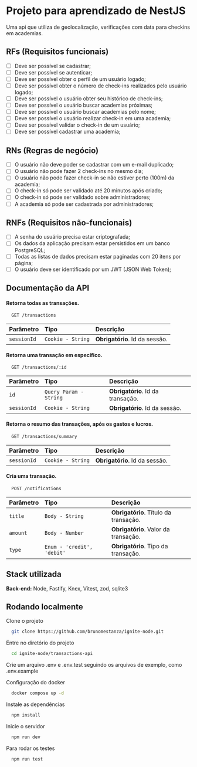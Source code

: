 
# Projeto para aprendizado de NestJS

Uma api que utiliza de geolocalização, verificações com data para checkins em academias.

## RFs (Requisitos funcionais)

- [ ] Deve ser possível se cadastrar;
- [ ] Deve ser possível se autenticar;
- [ ] Deve ser possível obter o perfil de um usuário logado;
- [ ] Deve ser possível obter o número de check-ins realizados pelo usuário logado;
- [ ] Deve ser possível o usuário obter seu histórico de check-ins;
- [ ] Deve ser possível o usuário buscar academias próximas;
- [ ] Deve ser possível o usuário buscar academias pelo nome;
- [ ] Deve ser possível o usuário realizar check-in em uma academia;
- [ ] Deve ser possível validar o check-in de um usuário;
- [ ] Deve ser possível cadastrar uma academia;

## RNs (Regras de negócio)

- [ ] O usuário não deve poder se cadastrar com um e-mail duplicado;
- [ ] O usuário não pode fazer 2 check-ins no mesmo dia;
- [ ] O usuário não pode fazer check-in se não estiver perto (100m) da academia;
- [ ] O check-in só pode ser validado até 20 minutos após criado;
- [ ] O check-in só pode ser validado sobre administradores;
- [ ] A academia só pode ser cadastrada por administradores;

## RNFs (Requisitos não-funcionais)

- [ ] A senha do usuário precisa estar criptografada;
- [ ] Os dados da aplicação precisam estar persistidos em um banco PostgreSQL;
- [ ] Todas as listas de dados precisam estar paginadas com 20 itens por página;
- [ ] O usuário deve ser identificado por um JWT (JSON Web Token);

## Documentação da API

#### Retorna todas as transações.

```http
  GET /transactions
```

| Parâmetro   | Tipo       | Descrição                           |
| :---------- | :--------- | :---------------------------------- |
| `sessionId` | `Cookie - String` | **Obrigatório**. Id da sessão. |

#### Retorna uma transação em específico.

```http
  GET /transactions/:id
```

| Parâmetro   | Tipo       | Descrição                           |
| :---------- | :--------- | :---------------------------------- |
| `id` | `Query Param - String` | **Obrigatório**. Id da transação. |
| `sessionId` | `Cookie - String` | **Obrigatório**. Id da sessão. |

#### Retorna o resumo das transações, após os gastos e lucros.

```http
  GET /transactions/summary
```

| Parâmetro   | Tipo       | Descrição                           |
| :---------- | :--------- | :---------------------------------- |
| `sessionId` | `Cookie - String` | **Obrigatório**. Id da sessão. |

#### Cria uma transação.
```http
  POST /notifications
```

| Parâmetro   | Tipo       | Descrição                           |
| :---------- | :--------- | :---------------------------------- |
| `title` | `Body - String` | **Obrigatório**. Título da transação. |
| `amount` | `Body - Number` | **Obrigatório**. Valor da transação. |
| `type` | `Enum - 'credit', 'debit'` | **Obrigatório**. Tipo da transação. |

## Stack utilizada

**Back-end:** Node, Fastify, Knex, Vitest, zod, sqlite3


## Rodando localmente

Clone o projeto

```bash
  git clone https://github.com/brunomestanza/ignite-node.git
```

Entre no diretório do projeto

```bash
  cd ignite-node/transactions-api
```

Crie um arquivo .env e .env.test seguindo os arquivos de exemplo, como .env.example

Configuração do docker

```bash
  docker compose up -d
```

Instale as dependências

```bash
  npm install
```

Inicie o servidor

```bash
  npm run dev
```

Para rodar os testes

```bash
  npm run test
```

